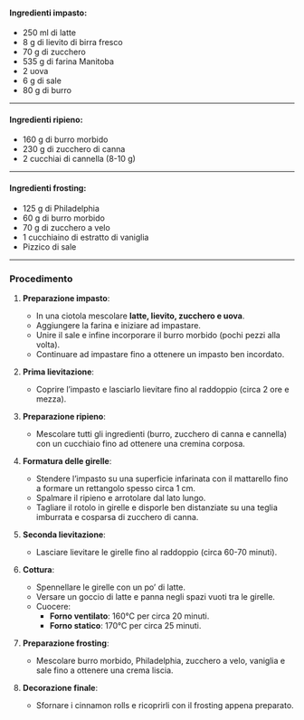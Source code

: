 
#### **Ingredienti impasto**:
- 250 ml di latte  
- 8 g di lievito di birra fresco  
- 70 g di zucchero  
- 535 g di farina Manitoba  
- 2 uova  
- 6 g di sale  
- 80 g di burro  

---

#### **Ingredienti ripieno**:
- 160 g di burro morbido  
- 230 g di zucchero di canna  
- 2 cucchiai di cannella (8-10 g)  

---

#### **Ingredienti frosting**:
- 125 g di Philadelphia  
- 60 g di burro morbido  
- 70 g di zucchero a velo  
- 1 cucchiaino di estratto di vaniglia  
- Pizzico di sale  

---

### **Procedimento**

1. **Preparazione impasto**:  
   - In una ciotola mescolare **latte, lievito, zucchero e uova**.  
   - Aggiungere la farina e iniziare ad impastare.  
   - Unire il sale e infine incorporare il burro morbido (pochi pezzi alla volta).  
   - Continuare ad impastare fino a ottenere un impasto ben incordato.  

2. **Prima lievitazione**:  
   - Coprire l’impasto e lasciarlo lievitare fino al raddoppio (circa 2 ore e mezza).  

3. **Preparazione ripieno**:  
   - Mescolare tutti gli ingredienti (burro, zucchero di canna e cannella) con un cucchiaio fino ad ottenere una cremina corposa.  

4. **Formatura delle girelle**:  
   - Stendere l’impasto su una superficie infarinata con il mattarello fino a formare un rettangolo spesso circa 1 cm.  
   - Spalmare il ripieno e arrotolare dal lato lungo.  
   - Tagliare il rotolo in girelle e disporle ben distanziate su una teglia imburrata e cosparsa di zucchero di canna.  

5. **Seconda lievitazione**:  
   - Lasciare lievitare le girelle fino al raddoppio (circa 60-70 minuti).  

6. **Cottura**:  
   - Spennellare le girelle con un po’ di latte.  
   - Versare un goccio di latte e panna negli spazi vuoti tra le girelle.  
   - Cuocere:  
     - **Forno ventilato**: 160°C per circa 20 minuti.  
     - **Forno statico**: 170°C per circa 25 minuti.  

7. **Preparazione frosting**:  
   - Mescolare burro morbido, Philadelphia, zucchero a velo, vaniglia e sale fino a ottenere una crema liscia.  

8. **Decorazione finale**:  
   - Sfornare i cinnamon rolls e ricoprirli con il frosting appena preparato.  


